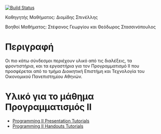 [![Build Status](https://travis-ci.org/codeandwork/courses.svg?branch=master)](https://travis-ci.org/codeandwork/courses)


Καθηγητής Μαθήματος: Διομίδης Σπινέλλης

Βοηθοί Μαθήματος: Στέφανος Γεωργίου και Θεόδωρος Στασσινόπουλος

# Περιγραφή 
Οι πιο κάτω σύνδεσμοι περιέχουν υλικό από τις διαλέξεις, τα φροντιστήρια, και τα εργαστήρια για τον Προγραμματισμό 
ΙΙ που προσφέρεται από το τμήμα Διοικητική Επιστήμη και Τεχνολογία του Οικονομικού Πανεπιστημίου Αθηνών. 


# Υλικό για το μάθημα Προγραμματισμός ΙΙ

* [Programming II Presentation Tutorials](https://stefanos1316.github.io/web/tutorials-p.html)
* [Programming II Handouts Tutorials](https://stefanos1316.github.io/web/tutorials.html)

